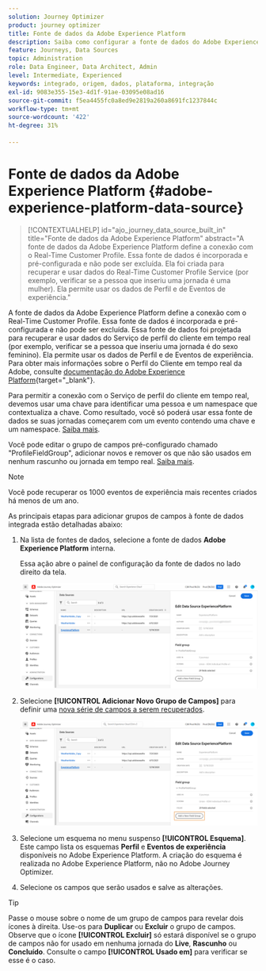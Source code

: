 ```yaml
---
solution: Journey Optimizer
product: journey optimizer
title: Fonte de dados da Adobe Experience Platform
description: Saiba como configurar a fonte de dados do Adobe Experience Platform
feature: Journeys, Data Sources
topic: Administration
role: Data Engineer, Data Architect, Admin
level: Intermediate, Experienced
keywords: integrado, origem, dados, plataforma, integração
exl-id: 9083e355-15e3-4d1f-91ae-03095e08ad16
source-git-commit: f5ea4455fc0a8ed9e2819a260a8691fc1237844c
workflow-type: tm+mt
source-wordcount: '422'
ht-degree: 31%

---
```


# Fonte de dados da Adobe Experience Platform {#adobe-experience-platform-data-source}

>[!CONTEXTUALHELP]
>id="ajo_journey_data_source_built_in"
>title="Fonte de dados da Adobe Experience Platform"
>abstract="A fonte de dados da Adobe Experience Platform define a conexão com o Real-Time Customer Profile. Essa fonte de dados é incorporada e pré-configurada e não pode ser excluída. Ela foi criada para recuperar e usar dados do Real-Time Customer Profile Service (por exemplo, verificar se a pessoa que inseriu uma jornada é uma mulher). Ela permite usar os dados de Perfil e de Eventos de experiência."

A fonte de dados da Adobe Experience Platform define a conexão com o Real-Time Customer Profile. Essa fonte de dados é incorporada e pré-configurada e não pode ser excluída. Essa fonte de dados foi projetada para recuperar e usar dados do Serviço de perfil do cliente em tempo real (por exemplo, verificar se a pessoa que inseriu uma jornada é do sexo feminino). Ela permite usar os dados de Perfil e de Eventos de experiência. Para obter mais informações sobre o Perfil do Cliente em tempo real da Adobe, consulte [documentação do Adobe Experience Platform](https://experienceleague.adobe.com/docs/experience-platform/profile/home.html?lang=pt-BR){target="_blank"}.

Para permitir a conexão com o Serviço de perfil do cliente em tempo real, devemos usar uma chave para identificar uma pessoa e um namespace que contextualiza a chave. Como resultado, você só poderá usar essa fonte de dados se suas jornadas começarem com um evento contendo uma chave e um namespace. [Saiba mais](../building-journeys/journey.md).

Você pode editar o grupo de campos pré-configurado chamado &quot;ProfileFieldGroup&quot;, adicionar novos e remover os que não são usados em nenhum rascunho ou jornada em tempo real. [Saiba mais](../datasource/configure-data-sources.md#define-field-groups).

>[!NOTE]
>
>Você pode recuperar os 1000 eventos de experiência mais recentes criados há menos de um ano.

As principais etapas para adicionar grupos de campos à fonte de dados integrada estão detalhadas abaixo:

1. Na lista de fontes de dados, selecione a fonte de dados **Adobe Experience Platform** interna.

   Essa ação abre o painel de configuração da fonte de dados no lado direito da tela.

   ![](assets/journey23.png)

1. Selecione **[!UICONTROL Adicionar Novo Grupo de Campos]** para definir uma [nova série de campos a serem recuperados](../datasource/configure-data-sources.md#define-field-groups).

   ![](assets/journey24.png)

1. Selecione um esquema no menu suspenso **[!UICONTROL Esquema]**. Este campo lista os esquemas **Perfil** e **Eventos de experiência** disponíveis no Adobe Experience Platform. A criação do esquema é realizada no Adobe Experience Platform, não no Adobe Journey Optimizer.
1. Selecione os campos que serão usados e salve as alterações.


>[!TIP]
>
>Passe o mouse sobre o nome de um grupo de campos para revelar dois ícones à direita. Use-os para **Duplicar** ou **Excluir** o grupo de campos. Observe que o ícone **[!UICONTROL Excluir]** só estará disponível se o grupo de campos não for usado em nenhuma jornada do **Live**, **Rascunho** ou **Concluído**. Consulte o campo **[!UICONTROL Usado em]** para verificar se esse é o caso.
